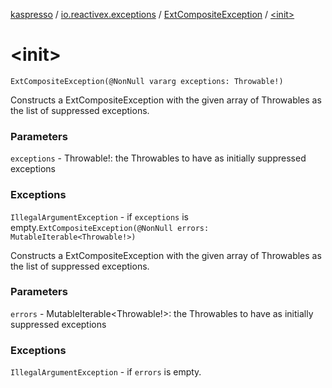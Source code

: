 [kaspresso](../../index.md) / [io.reactivex.exceptions](../index.md) / [ExtCompositeException](index.md) / [&lt;init&gt;](./-init-.md)

# &lt;init&gt;

`ExtCompositeException(@NonNull vararg exceptions: Throwable!)`

Constructs a ExtCompositeException with the given array of Throwables as the list of suppressed exceptions.

### Parameters

`exceptions` - Throwable!: the Throwables to have as initially suppressed exceptions

### Exceptions

`IllegalArgumentException` - if `exceptions` is empty.`ExtCompositeException(@NonNull errors: MutableIterable<Throwable!>)`

Constructs a ExtCompositeException with the given array of Throwables as the list of suppressed exceptions.

### Parameters

`errors` - MutableIterable&lt;Throwable!&gt;: the Throwables to have as initially suppressed exceptions

### Exceptions

`IllegalArgumentException` - if `errors` is empty.